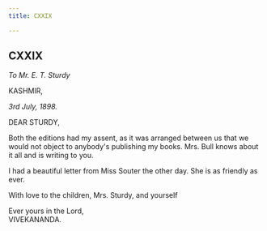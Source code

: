 ```yaml
---
title: CXXIX

---
```





  

  


## CXXIX

*To Mr. E. T. Sturdy*

KASHMIR,

*3rd July, 1898.*

DEAR STURDY,

Both the editions had my assent, as it was arranged between us that we
would not object to anybody's publishing my books. Mrs. Bull knows about
it all and is writing to you.

I had a beautiful letter from Miss Souter the other day. She is as
friendly as ever.

With love to the children, Mrs. Sturdy, and yourself

Ever yours in the Lord,  
VIVEKANANDA.


